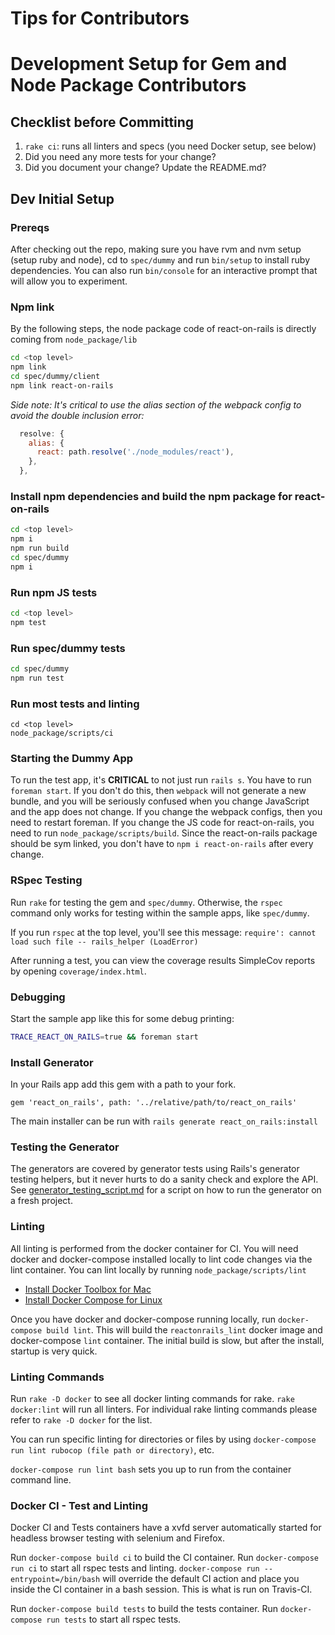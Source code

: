 # Tips for Contributors

# Development Setup for Gem and Node Package Contributors

## Checklist before Committing
1. `rake ci`: runs all linters and specs (you need Docker setup, see below)
2. Did you need any more tests for your change?
3. Did you document your change? Update the README.md?

## Dev Initial Setup

### Prereqs
After checking out the repo, making sure you have rvm and nvm setup (setup ruby and node), cd to `spec/dummy` and run `bin/setup` to install ruby dependencies. You can also run `bin/console` for an interactive prompt that will allow you to experiment.

### Npm link

By the following steps, the node package code of react-on-rails is directly coming from `node_package/lib`

```sh
cd <top level>
npm link
cd spec/dummy/client
npm link react-on-rails
```

*Side note: It's critical to use the alias section of the webpack config to avoid the double inclusion error:*

```js
  resolve: {
    alias: {
      react: path.resolve('./node_modules/react'),
    },
  },
```

### Install npm dependencies and build the npm package for react-on-rails 

```sh
cd <top level>
npm i
npm run build
cd spec/dummy
npm i
```

### Run npm JS tests

```sh
cd <top level>
npm test
```

### Run spec/dummy tests

```sh
cd spec/dummy
npm run test
```
 
### Run most tests and linting

```
cd <top level>
node_package/scripts/ci
```


### Starting the Dummy App
To run the test app, it's **CRITICAL** to not just run `rails s`. You have to run `foreman start`. If you don't do this, then `webpack` will not generate a new bundle, and you will be seriously confused when you change JavaScript and the app does not change. If you change the webpack configs, then you need to restart foreman. If you change the JS code for react-on-rails, you need to run `node_package/scripts/build`. Since the react-on-rails package should be sym linked, you don't have to `npm i react-on-rails` after every change.

### RSpec Testing
Run `rake` for testing the gem and `spec/dummy`. Otherwise, the `rspec` command only works for testing within the sample apps, like `spec/dummy`.

If you run `rspec` at the top level, you'll see this message: `require': cannot load such file -- rails_helper (LoadError)`

After running a test, you can view the coverage results SimpleCov reports by opening `coverage/index.html`.

### Debugging
Start the sample app like this for some debug printing:

```bash
TRACE_REACT_ON_RAILS=true && foreman start
```

### Install Generator
In your Rails app add this gem with a path to your fork.

```
gem 'react_on_rails', path: '../relative/path/to/react_on_rails'
```

The main installer can be run with ```rails generate react_on_rails:install```

### Testing the Generator
The generators are covered by generator tests using Rails's generator testing helpers, but it never hurts to do a sanity check and explore the API. See [generator_testing_script.md](generator_testing_script.md) for a script on how to run the generator on a fresh project.

### Linting
All linting is performed from the docker container for CI. You will need docker and docker-compose installed locally to lint code changes via the lint container. You can lint locally by running `node_package/scripts/lint`

* [Install Docker Toolbox for Mac](https://www.docker.com/toolbox)
* [Install Docker Compose for Linux](https://docs.docker.com/compose/install/)

Once you have docker and docker-compose running locally, run `docker-compose build lint`. This will build the `reactonrails_lint` docker image and docker-compose `lint` container. The initial build is slow, but after the install, startup is very quick.

### Linting Commands
Run `rake -D docker` to see all docker linting commands for rake. `rake docker:lint` will run all linters. For individual rake linting commands please refer to `rake -D docker` for the list.

You can run specific linting for directories or files by using `docker-compose run lint rubocop (file path or directory)`, etc.

`docker-compose run lint bash` sets you up to run from the container command line. 

### Docker CI - Test and Linting
Docker CI and Tests containers have a xvfd server automatically started for headless browser testing with selenium and Firefox.

Run `docker-compose build ci` to build the CI container. Run `docker-compose run ci` to start all rspec tests and linting. `docker-compose run --entrypoint=/bin/bash` will override the default CI action and place you inside the CI container in a bash session. This is what is run on Travis-CI.

Run `docker-compose build tests` to build the tests container. Run `docker-compose run tests` to start all rspec tests.
